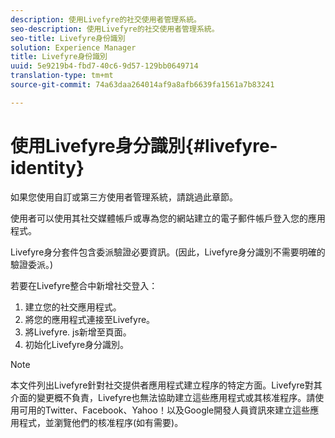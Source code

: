 ```yaml
---
description: 使用Livefyre的社交使用者管理系統。
seo-description: 使用Livefyre的社交使用者管理系統。
seo-title: Livefyre身份識別
solution: Experience Manager
title: Livefyre身份識別
uuid: 5e9219b4-fbd7-40c6-9d57-129bb0649714
translation-type: tm+mt
source-git-commit: 74a63daa264014af9a8afb6639fa1561a7b83241

---
```



# 使用Livefyre身分識別{#livefyre-identity}

如果您使用自訂或第三方使用者管理系統，請跳過此章節。

使用者可以使用其社交媒體帳戶或專為您的網站建立的電子郵件帳戶登入您的應用程式。

Livefyre身分套件包含委派驗證必要資訊。(因此，Livefyre身分識別不需要明確的驗證委派。)

若要在Livefyre整合中新增社交登入：

1. 建立您的社交應用程式。
1. 將您的應用程式連接至Livefyre。
1. 將Livefyre. js新增至頁面。
1. 初始化Livefyre身分識別。

>[!NOTE]
>
>本文件列出Livefyre針對社交提供者應用程式建立程序的特定方面。Livefyre對其介面的變更概不負責，Livefyre也無法協助建立這些應用程式或其核准程序。請使用可用的Twitter、Facebook、Yahoo！以及Google開發人員資訊來建立這些應用程式，並瀏覽他們的核准程序(如有需要)。

